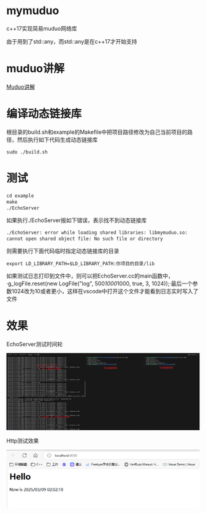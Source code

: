 # mymuduo
c++17实现简易muduo网络库

由于用到了std::any，而std::any是在c++17才开始支持

# muduo讲解

[Muduo讲解](https://www.zhihu.com/column/c_1650978393704353792)



# 编译动态链接库

根目录的build.sh和example的Makefile中把项目路径修改为自己当前项目的路径，然后执行如下代码生成动态链接库

```
sudo ./build.sh
```

# 测试
```
cd example
make
./EchoServer
```

如果执行./EchoServer报如下错误，表示找不到动态链接库

```
./EchoServer: error while loading shared libraries: libmymuduo.so: cannot open shared object file: No such file or directory
```
则需要执行下面代码临时指定动态链接库的目录

```
export LD_LIBRARY_PATH=$LD_LIBRARY_PATH:你项目的目录/lib
```

如果测试日志打印到文件中，则可以把EchoServer.cc的main函数中，·g_logFile.reset(new LogFile("log", 500*1000*1000, true, 3, 1024));·最后一个参数1024改为10或者更小，这样在vscode中打开这个文件才能看到日志实时写入了文件


# 效果

EchoServer测试时间轮

![时间轮打印连接](https://github.com/xyygudu/mymuduo/blob/main/image/timewheel.png)


Http测试效果

![http](https://github.com/xyygudu/mymuduo/blob/main/image/http.png)

